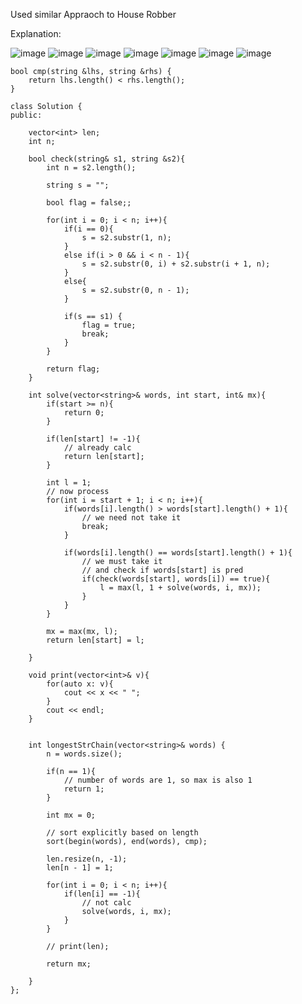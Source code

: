 ​Used similar Appraoch to House Robber
    
Explanation:    
      
![image](https://user-images.githubusercontent.com/73538974/270086247-fac5e943-93ab-491a-b156-f8be0165a6cb.png)
![image](https://user-images.githubusercontent.com/73538974/270086254-763297db-7b79-46a9-a904-d0038eee63c5.png)
![image](https://user-images.githubusercontent.com/73538974/270086268-5f11c25b-2928-42fe-b7e2-105bd53aabf7.png)
![image](https://user-images.githubusercontent.com/73538974/270086272-9eb9b8ca-2f14-4787-ad47-f5a723f57c0d.png)
![image](https://user-images.githubusercontent.com/73538974/270086299-ec8ab7fc-6551-48f5-a2f5-e09da8421e79.png)
![image](https://user-images.githubusercontent.com/73538974/270086313-91675100-c550-4930-b5af-9455362c18c2.png)
![image](https://user-images.githubusercontent.com/73538974/270086326-9b755a65-e424-47d5-ad7f-6e9d26f414a4.png)

```
bool cmp(string &lhs, string &rhs) {
    return lhs.length() < rhs.length();
}

class Solution {
public:
    
    vector<int> len;
    int n;
    
    bool check(string& s1, string &s2){
        int n = s2.length();

        string s = "";

        bool flag = false;;
        
        for(int i = 0; i < n; i++){
            if(i == 0){
                s = s2.substr(1, n);
            }
            else if(i > 0 && i < n - 1){
                s = s2.substr(0, i) + s2.substr(i + 1, n);
            }
            else{
                s = s2.substr(0, n - 1);
            }
            
            if(s == s1) {
                flag = true;
                break;
            }
        }
        
        return flag;
    }
    
    int solve(vector<string>& words, int start, int& mx){
        if(start >= n){
            return 0;
        }    
        
        if(len[start] != -1){
            // already calc
            return len[start];
        }
        
        int l = 1;
        // now process
        for(int i = start + 1; i < n; i++){
            if(words[i].length() > words[start].length() + 1){
                // we need not take it
                break;
            }
            
            if(words[i].length() == words[start].length() + 1){
                // we must take it
                // and check if words[start] is pred
                if(check(words[start], words[i]) == true){
                    l = max(l, 1 + solve(words, i, mx));
                }
            }
        }
        
        mx = max(mx, l);
        return len[start] = l;
        
    }
    
    void print(vector<int>& v){
        for(auto x: v){
            cout << x << " ";
        }
        cout << endl;
    }
    
    
    int longestStrChain(vector<string>& words) {
        n = words.size();
        
        if(n == 1){
            // number of words are 1, so max is also 1
            return 1;
        }
        
        int mx = 0;
        
        // sort explicitly based on length
        sort(begin(words), end(words), cmp);
        
        len.resize(n, -1);
        len[n - 1] = 1;
        
        for(int i = 0; i < n; i++){
            if(len[i] == -1){
                // not calc
                solve(words, i, mx);    
            }
        }
        
        // print(len);
        
        return mx;
        
    }
};
```
